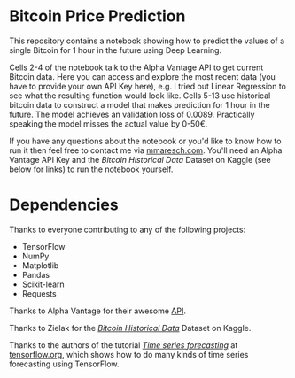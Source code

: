 # Bitcoin Price Prediction
This repository contains a notebook showing how to predict the values of a single Bitcoin for 1 hour in the future using Deep Learning.

Cells 2-4 of the notebook talk to the Alpha Vantage API to get current Bitcoin data. Here you can access and explore the most recent data (you have to provide your own API Key here), e.g. I tried out Linear Regression to see what the resulting function would look like. Cells 5-13 use historical bitcoin data to construct a model that makes prediction for 1 hour in the future. The model achieves an validation loss of 0.0089. Practically speaking the model misses the actual value by 0-50€.  

If you have any questions about the notebook or you'd like to know how to run it then feel free to contact me via [mmaresch.com](https://mmaresch.com). You'll need an Alpha Vantage API Key and the *Bitcoin Historical Data* Dataset on Kaggle (see below for links) to run the notebook yourself.

# Dependencies
Thanks to everyone contributing to any of the following projects:
- TensorFlow
- NumPy
- Matplotlib
- Pandas
- Scikit-learn
- Requests

Thanks to Alpha Vantage for their awesome [API](https://www.alphavantage.co/).

Thanks to Zielak for the [*Bitcoin Historical Data*](https://www.kaggle.com/mczielinski/bitcoin-historical-data) Dataset on Kaggle.

Thanks to the authors of the tutorial [*Time series forecasting*](https://www.tensorflow.org/tutorials/structured_data/time_series) at [tensorflow.org](https://www.tensorflow.org), which shows how to do many kinds of time series forecasting using TensorFlow. 
